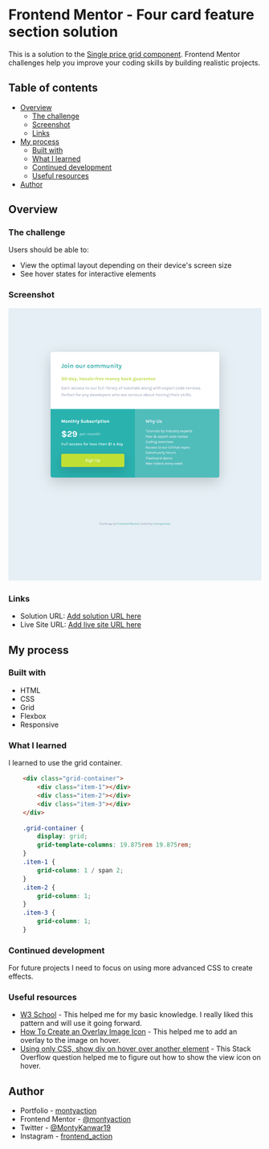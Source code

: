 # Frontend Mentor - Four card feature section solution

This is a solution to the [Single price grid component](https://www.frontendmentor.io/challenges/single-price-grid-component-5ce41129d0ff452fec5abbbc). Frontend Mentor challenges help you improve your coding skills by building realistic projects. 

## Table of contents

- [Overview](#overview)
  - [The challenge](#the-challenge)
  - [Screenshot](#screenshot)
  - [Links](#links)
- [My process](#my-process)
  - [Built with](#built-with)
  - [What I learned](#what-i-learned)
  - [Continued development](#continued-development)
  - [Useful resources](#useful-resources)
- [Author](#author)

## Overview

### The challenge

Users should be able to:

- View the optimal layout depending on their device's screen size
- See hover states for interactive elements

### Screenshot

![](./images/screencapture-127-0-0-1-5500-index-html-2022-07-06-03_03_16.png)

### Links

- Solution URL: [Add solution URL here](https://github.com/montyaction/single-price-grid-component)
- Live Site URL: [Add live site URL here](https://animated-naiad-6c084a.netlify.app/)

## My process

### Built with

- HTML
- CSS
- Grid
- Flexbox
- Responsive

### What I learned

I learned to use the grid container.

```html
    <div class="grid-container">
        <div class="item-1"></div>
        <div class="item-2"></div>
        <div class="item-3"></div>
    </div>
```

```scss
    .grid-container {
        display: grid;
        grid-template-columns: 19.875rem 19.875rem;
    }
    .item-1 {
        grid-column: 1 / span 2;
    }
    .item-2 {
        grid-column: 1;
    }
    .item-3 {
        grid-column: 1;
    }
```
### Continued development
For future projects I need to focus on using more advanced CSS to create effects.

### Useful resources

- [W3 School](https://www.w3schools.com/default.asp) - This helped me for my basic knowledge. I really liked this pattern and will use it going forward.
- [How To Create an Overlay Image Icon](https://www.w3schools.com/howto/howto_css_image_overlay_icon.asp) - This helped me to add an overlay to the image on hover.
- [Using only CSS, show div on hover over another element](https://stackoverflow.com/questions/5210033/using-only-css-show-div-on-hover-over-another-element) - This Stack Overflow question helped me to figure out how to show the view icon on hover.


## Author

- Portfolio - [montyaction](https://blissful-banach-06fb18.netlify.app/
)
- Frontend Mentor - [@montyaction](https://www.frontendmentor.io/profile/montyaction)
- Twitter - [@MontyKanwar19](https://twitter.com/MontyKanwar19)
- Instagram - [frontend_action](https://www.instagram.com/frontend_action/)
